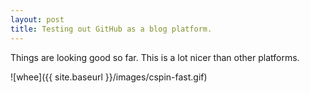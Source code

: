 ```yaml
---
layout: post
title: Testing out GitHub as a blog platform.
---
```


Things are looking good so far.  This is a lot nicer than other platforms.

![whee]({{ site.baseurl }}/images/cspin-fast.gif)


